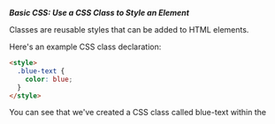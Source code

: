 ***Basic CSS: Use a CSS Class to Style an Element***

Classes are reusable styles that can be added to HTML elements.

Here's an example CSS class declaration:

```html
<style>
  .blue-text {
    color: blue;
  }
</style>
```

You can see that we've created a CSS class called blue-text within the <style> tag.

You can apply a class to an HTML element like this:

```html
<h2 class="blue-text">CatPhotoApp</h2>
```

Note that in your CSS style element, class names start with a period. In your HTML elements' class attribute, the class name does not include the period.


Inside your style element, change the h2 selector to .red-text and update the color's value from blue to red.

Give your h2 element the class attribute with a value of 'red-text'.
